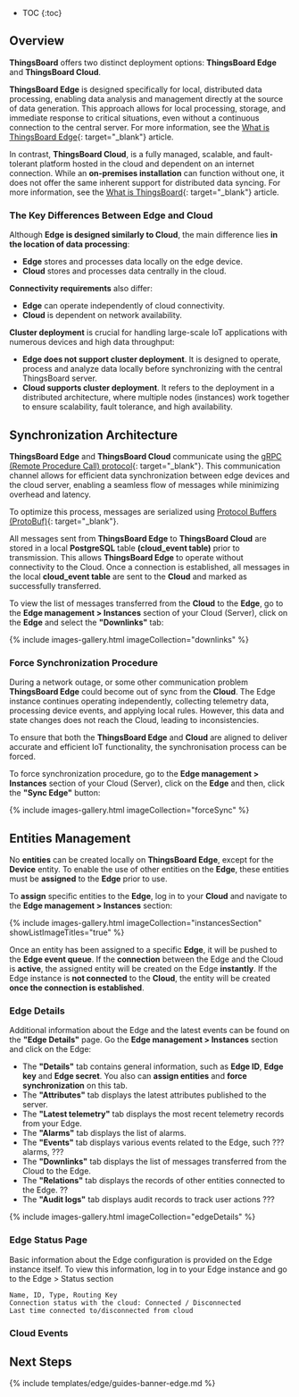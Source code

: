 * TOC
{:toc}

## Overview

**ThingsBoard** offers two distinct deployment options: **ThingsBoard Edge** and **ThingsBoard Cloud**.

**ThingsBoard Edge** is designed specifically for local, distributed data processing, enabling data analysis and management directly at the source of data generation. This approach allows for local processing, storage, and immediate response to critical situations, even without a continuous connection to the central server. For more information, see the [What is ThingsBoard Edge](/docs/{{docsPrefics}}getting-started-guides/what-is-edge/){: target="_blank"} article.

In contrast, **ThingsBoard Cloud**, is a fully managed, scalable, and fault-tolerant platform hosted in the cloud and dependent on an internet connection. While an **on-premises installation** can function without one, it does not offer the same inherent support for distributed data syncing. For more information, see the [What is ThingsBoard](/docs/{{peDocsPrefics}}getting-started-guides/what-is-thingsboard/){: target="_blank"} article.

### The Key Differences Between Edge and Cloud 

Although **Edge is designed similarly to Cloud**, the main difference lies **in the location of data processing**:
* **Edge** stores and processes data locally on the edge device.
* **Cloud** stores and processes data centrally in the cloud.

**Connectivity requirements** also differ: 
* **Edge** can operate independently of cloud connectivity.
* **Cloud** is dependent on network availability.

**Cluster deployment** is crucial for handling large-scale IoT applications with numerous devices and high data throughput:
* **Edge does not support cluster deployment**. It is designed to operate, process and analyze data locally before synchronizing with the central ThingsBoard server.
* **Cloud supports cluster deployment**. It refers to the deployment in a distributed architecture, where multiple nodes (instances) work together to ensure scalability, fault tolerance, and high availability.

## Synchronization Architecture

**ThingsBoard Edge** and **ThingsBoard Cloud** communicate using the [gRPC (Remote Procedure Call) protocol](https://grpc.io/){: target="_blank"}. This communication channel allows for efficient data synchronization between edge devices and the cloud server, enabling a seamless flow of messages while minimizing overhead and latency.

To optimize this process, messages are serialized using [Protocol Buffers (ProtoBuf)](https://github.com/protocolbuffers/protobuf){: target="_blank"}.

All messages sent from **ThingsBoard Edge** to **ThingsBoard Cloud** are stored in a local **PostgreSQL** table **(cloud_event table)** prior to transmission. This allows **ThingsBoard Edge** to operate without connectivity to the Cloud. Once a connection is established, all messages in the local **cloud_event table** are sent to the **Cloud** and marked as successfully transferred.

To view the list of messages transferred from the **Cloud** to the **Edge**, go to the **Edge management > Instances** section of your Cloud (Server), click on the **Edge** and select the **"Downlinks"** tab:

{% include images-gallery.html imageCollection="downlinks" %}

### Force Synchronization Procedure

During a network outage, or some other communication problem **ThingsBoard Edge** could become out of sync from the **Cloud**. The Edge instance continues operating independently, collecting telemetry data, processing device events, and applying local rules. However, this data and state changes does not reach the Cloud, leading to inconsistencies.

To ensure that both the **ThingsBoard Edge** and **Cloud** are aligned to deliver accurate and efficient IoT functionality, the synchronisation process can be forced.

To force synchronization procedure, go to the **Edge management > Instances** section of your Cloud (Server), click on the **Edge** and then, click the **"Sync Edge"** button:

{% include images-gallery.html imageCollection="forceSync" %}

## Entities Management

No **entities** can be created locally on **ThingsBoard Edge**, except for the **Device** entity. To enable the use of other entities on the **Edge**, these entities must be **assigned** to the **Edge** prior to use.

To **assign** specific entities to the **Edge**, log in to your **Cloud** and navigate to the **Edge management > Instances** section:

{% include images-gallery.html imageCollection="instancesSection" showListImageTitles="true" %}

Once an entity has been assigned to a specific **Edge**, it will be pushed to the **Edge event queue**. 
If the **connection** between the Edge and the Cloud is **active**, the assigned entity will be created on the Edge **instantly**. 
If the Edge instance is **not connected** to the **Cloud**, the entity will be created **once the connection is established**.

### Edge Details

Additional information about the Edge and the latest events can be found on the **"Edge Details"** page.
Go the **Edge management > Instances** section and click on the Edge: 
* The **"Details"** tab contains general information, such as **Edge ID**, **Edge key** and **Edge secret**. You also can **assign entities** and **force synchronization** on this tab.
* The **"Attributes"** tab displays the latest attributes published to the server. 
* The **"Latest telemetry"** tab displays the most recent telemetry records from your Edge.
* The **"Alarms"** tab displays the list of alarms.
* The **"Events"** tab displays various events related to the Edge, such ???alarms, ???  
* The **"Downlinks"** tab displays the list of messages transferred from the Cloud to the Edge.
* The **"Relations"** tab displays the records of other entities connected to the Edge. ??
* The **"Audit logs"** tab displays audit records to track user actions ???

{% include images-gallery.html imageCollection="edgeDetails" %}

### Edge Status Page

Basic information about the Edge configuration is provided on the Edge instance itself. To view this information, log in to your Edge instance and go to the Edge > Status section

    Name, ID, Type, Routing Key
    Connection status with the cloud: Connected / Disconnected
    Last time connected to/disconnected from cloud


### Cloud Events

## Next Steps

{% include templates/edge/guides-banner-edge.md %}
